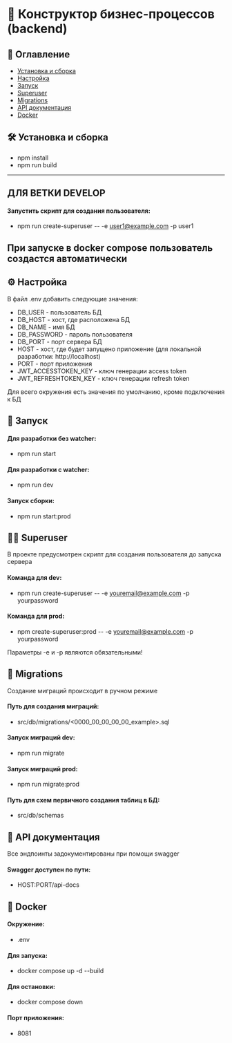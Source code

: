 # 💽 Конструктор бизнес-процессов (backend)

## 📌 Оглавление

- [Установка и сборка](##-установка-и-сборка)
- [Настройка](##-настройка)
- [Запуск](##-запуск)
- [Superuser](##-superuser)
- [Migrations](##-migrations)
- [API документация](##-api-документация)
- [Docker](##-docker)



## 🛠️ Установка и сборка
- npm install
- npm run build

------------------------------------------------------------------
## ДЛЯ ВЕТКИ DEVELOP

#### Запустить скрипт для создания пользователя:
- npm run create-superuser -- -e user1@example.com -p user1

При запуске в docker compose пользователь создастся автоматически
------------------------------------------------------------------

## ⚙️ Настройка
В файл .env добавить следующие значения:
- DB_USER - пользователь БД
- DB_HOST - хост, где расположена БД
- DB_NAME - имя БД
- DB_PASSWORD - пароль пользователя
- DB_PORT - порт сервера БД
- HOST - хост, где будет запущено приложение (для локальной разработки: http://localhost)
- PORT - порт приложения
- JWT_ACCESSTOKEN_KEY - ключ генерации access token
- JWT_REFRESHTOKEN_KEY - ключ генерации refresh token

Для всего окружения есть значения по умолчанию, кроме подключения к БД

## 🚀 Запуск
#### Для разработки без watcher:
- npm run start 

#### Для разработки c watcher:
- npm run dev 

#### Запуск сборки:
- npm run start:prod 

## 👨‍✈️ Superuser
В проекте предусмотрен скрипт для создания пользователя до запуска сервера

#### Команда для dev:
- npm run create-superuser -- -e youremail@example.com -p yourpassword

#### Команда для prod:
- npm create-superuser:prod -- -e youremail@example.com -p yourpassword

Параметры -e и -p являются обязательными!

## 🚚 Migrations
Создание миграций происходит в ручном режиме
#### Путь для создания миграций:
- src/db/migrations/<0000_00_00_00_00_example>.sql

#### Запуск миграций dev:
- npm run migrate

#### Запуск миграций prod:
- npm run migrate:prod

#### Путь для cхем первичного создания таблиц в БД:
- src/db/schemas

## 📜 API документация
Все эндпоинты задокументированы при помощи swagger

#### Swagger доступен по пути: 
- HOST:PORT/api-docs

## 🐳 Docker
#### Окружение:
- .env

#### Для запуска:
-  docker compose up -d --build

#### Для остановки:
-  docker compose down

#### Порт приложения:
- 8081
